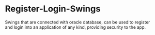 # Register-Login-Swings
Swings that are connected with oracle database, can be used to register and login into an application of any kind, providing security to the app.
